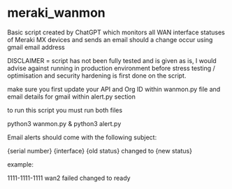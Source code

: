 # meraki_wanmon
Basic script created by ChatGPT which monitors all WAN interface statuses of Meraki MX devices and sends an email should a change occur using gmail email address

DISCLAIMER = script has not been fully tested and is given as is, I would advise against running in production environment before stress testing / optimisation and security hardening is first done on the script.

make sure you first update your API and Org ID within wanmon.py file and email details for gmail within alert.py section

to run this script you must run both files

python3 wanmon.py &
python3 alert.py

Email alerts should come with the following subject:

{serial number} {interface} {old status} changed to {new status}

example:

1111-1111-1111 wan2 failed changed to ready


